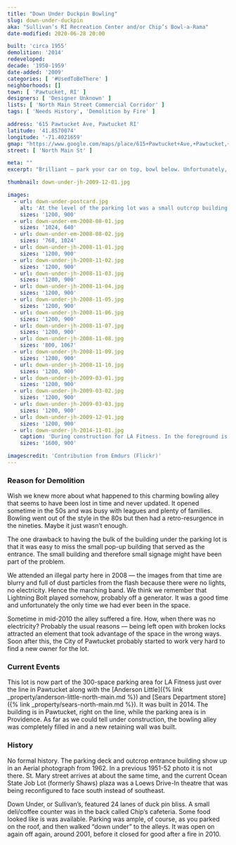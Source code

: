 ```yaml
---
title: "Down Under Duckpin Bowling"
slug: down-under-duckpin
aka: "Sullivan’s RI Recreation Center and/or Chip’s Bowl-a-Rama"
date-modified: 2020-06-28 20:00

built: 'circa 1955'
demolition: '2014'
redeveloped: 
decade: '1950-1959'
date-added: '2009'
categories: [ '#UsedToBeThere' ]
neighborhoods: []
town: [ 'Pawtucket, RI' ]
designers: [ 'Designer Unknown' ]
lists: [ 'North Main Street Commercial Corridor' ]
tags: [ 'Needs History', 'Demolition by Fire' ]

address: '615 Pawtucket Ave, Pawtucket RI'
latitude: '41.8570074'
longitude: '-71.4021659'
gmap: "https://www.google.com/maps/place/615+Pawtucket+Ave,+Pawtucket,+RI+02860/@41.8570074,-71.4021659,17z/data=!3m1!4b1!4m5!3m4!1s0x89e444b8b44094c5:0xdec07465306f4e80!8m2!3d41.8570034!4d-71.3999719"
street: [ 'North Main St' ]

meta: ""
excerpt: "Brilliant — park your car on top, bowl below. Unfortunately, it just wasn’t hip enough to survive waning interest before bowling made a resurgence"

thumbnail: down-under-jh-2009-12-01.jpg

images:
  - url: down-under-postcard.jpg
    alt: 'At the level of the parking lot was a small outcrop building that served as the main entrance. In the building was a set of stairs that led down to the bowling alley below the parking lot. The bowling alley was a time capsule of late 70s interior design.'
    sizes: '1200, 900'
  - url: down-under-em-2008-08-01.jpg
    sizes: '1024, 640'
  - url: down-under-em-2008-08-02.jpg
    sizes: '768, 1024'
  - url: down-under-jh-2008-11-01.jpg
    sizes: '1200, 900'
  - url: down-under-jh-2008-11-02.jpg
    sizes: '1200, 900'
  - url: down-under-jh-2008-11-03.jpg
    sizes: '1200, 900'
  - url: down-under-jh-2008-11-04.jpg
    sizes: '1200, 900'
  - url: down-under-jh-2008-11-05.jpg
    sizes: '1200, 900'
  - url: down-under-jh-2008-11-06.jpg
    sizes: '1200, 900'
  - url: down-under-jh-2008-11-07.jpg
    sizes: '1200, 900'
  - url: down-under-jh-2008-11-08.jpg
    sizes: '800, 1067'
  - url: down-under-jh-2008-11-09.jpg
    sizes: '1200, 900'
  - url: down-under-jh-2008-11-10.jpg
    sizes: '1200, 900'
  - url: down-under-jh-2009-03-01.jpg
    sizes: '1200, 900'
  - url: down-under-jh-2009-03-02.jpg
    sizes: '1200, 900'
  - url: down-under-jh-2009-03-03.jpg
    sizes: '1200, 900'
  - url: down-under-jh-2009-12-01.jpg
    sizes: '1200, 900'
  - url: down-under-jh-2014-11-01.jpg
    caption: 'During construction for LA Fitness. In the foreground is the Down Under retaining wall and new wall to the right. The Anderson Little sign still stands in the background, along with the old Sears Department store.'
    sizes: '1600, 900'

imagescredit: 'Contribution from Emdurs (Flickr)'
---
```


### Reason for Demolition

Wish we knew more about what happened to this charming bowling alley that seems to have been lost in time and never updated. It opened sometime in the 50s and was busy with leagues and plenty of families. Bowling went out of the style in the 80s but then had a retro-resurgence in the nineties. Maybe it just wasn’t enough.

The one drawback to having the bulk of the building under the parking lot is that it was easy to miss the small pop-up building that served as the entrance. The small building and therefore small signage might have been part of the problem.

We attended an illegal party here in 2008 — the images from that time are blurry and full of dust particles from the flash because there were no lights, no electricity. Hence the marching band. We think we remember that Lightning Bolt played somehow, probably off a generator. It was a good time and unfortunately the only time we had ever been in the space.

Sometime in mid-2010 the alley suffered a fire. How, when there was no electricity? Probably the usual reasons — being left open with broken locks attracted an element that took advantage of the space in the wrong ways. Soon after this, the City of Pawtucket probably started to work very hard to find a new owner for the lot.


### Current Events

This lot is now part of the 300-space parking area for LA Fitness just over the line in Pawtucket along with the [Anderson Little]({% link _property/anderson-little-north-main.md %}) and [Sears Department store]({% link _property/sears-north-main.md %}). It was built in 2014. The building is in Pawtucket, right on the line, while the parking area is in Providence. As far as we could tell under construction, the bowling alley was completely filled in and a new retaining wall was built.


### History

No formal history. The parking deck and outcrop entrance building show up in an Aerial photograph from 1962. In a previous 1951-52 photo it is not there. St. Mary street arrives at about the same time, and the current Ocean State Job Lot (formerly Shaws) plaza was a Loews Drive-In theatre that was being reconfigured to face south instead of southeast.

Down Under, or Sullivan’s, featured 24 lanes of duck pin bliss. A small deli/coffee counter was in the back called Chip’s cafeteria. Some food looked like is was available. Parking was ample, of course, as you parked on the roof, and then walked “down under” to the alleys. It was open on again off again, around 2001, before it closed for good after a fire in 2010.
